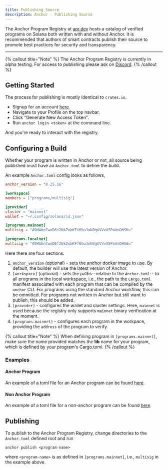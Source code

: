 ```yaml
---
title: Publishing Source
description: Anchor - Publishing Source
---
```


The Anchor Program Registry at [apr.dev](https://apr.dev)
hosts a catalog of verified programs on Solana both written with and without Anchor. It is recommended
that authors of smart contracts publish their source to promote best
practices for security and transparency.

---

{% callout title="Note" %}
The Anchor Program Registry is currently in alpha testing. For access to publishing
please ask on [Discord](http://discord.gg/ZCHmqvXgDw).
{% /callout %}

## Getting Started

The process for publishing is mostly identical to `crates.io`.

- Signup for an account [here](https://apr.dev).
- Navigate to your Profile on the top navbar.
- Click "Generate New Access Token".
- Run `anchor login <token>` at the command line.

And you're ready to interact with the registry.

## Configuring a Build

Whether your program is written in Anchor or not, all source being published must
have an `Anchor.toml` to define the build.

An example `Anchor.toml` config looks as follows,

```toml
anchor_version = "0.25.16"

[workspace]
members = ["programs/multisig"]

[provider]
cluster = "mainnet"
wallet = "~/.config/solana/id.json"

[programs.mainnet]
multisig = "A9HAbnCwoD6f2NkZobKFf6buJoN9gUVVvX5PoUnDHS6u"

[programs.localnet]
multisig = "A9HAbnCwoD6f2NkZobKFf6buJoN9gUVVvX5PoUnDHS6u"
```

Here there are four sections.

1. `anchor_version` (optional) - sets the anchor docker image to use. By default, the builder will use the latest version of Anchor.
2. `[workspace]` (optional) - sets the paths--relative to the `Anchor.toml`--
   to all programs in the local
   workspace, i.e., the path to the `Cargo.toml` manifest associated with each
   program that can be compiled by the `anchor` CLI. For programs using the
   standard Anchor workflow, this can be ommitted. For programs not written in Anchor
   but still want to publish, this should be added.
3. `[provider]` - configures the wallet and cluster settings. Here, `mainnet` is used because the registry only supports `mainnet` binary verification at the moment.
4. `[programs.mainnet]` - configures each program in the workpace, providing
   the `address` of the program to verify.

{% callout title="Note" %}
When defining program in `[programs.mainnet]`, make sure the name provided
matches the **lib** name for your program, which is defined
by your program's Cargo.toml.
{% /callout %}

### Examples

#### Anchor Program

An example of a toml file for an Anchor program can be found [here](https://www.apr.dev/program/22Y43yTVxuUkoRKdm9thyRhQ3SdgQS7c7kB6UNCiaczD/build/2).

#### Non Anchor Program

An example of a toml file for a non-anchor program can be found [here](https://www.apr.dev/program/9xQeWvG816bUx9EPjHmaT23yvVM2ZWbrrpZb9PusVFin/build/1).

## Publishing

To publish to the Anchor Program Registry, change directories to the `Anchor.toml`
defined root and run

```shell
anchor publish <program-name>
```

where `<program-name>` is as defined in `[programs.mainnet]`, i.e., `multisig`
in the example above.
